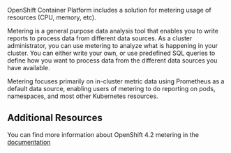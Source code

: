 
OpenShift Container Platform includes a solution for metering usage of
resources (CPU, memory, etc).

Metering is a general purpose data analysis tool that enables you to write
reports to process data from different data sources. As a cluster
administrator, you can use metering to analyze what is happening in your
cluster. You can either write your own, or use predefined SQL queries to
define how you want to process data from the different data sources you have
available.

Metering focuses primarily on in-cluster metric data using Prometheus as a
default data source, enabling users of metering to do reporting on pods,
namespaces, and most other Kubernetes resources.

## Additional Resources

You can find more information about OpenShift 4.2 metering in the
[documentation](https://docs.openshift.com/container-platform/4.2/metering/metering-about-metering.html)
